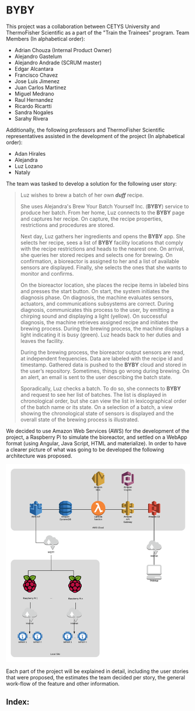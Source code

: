 # BYBY
This project was a collaboration between CETYS University and ThermoFisher Scientific as a part of the "Train the Trainees" program. 
Team Members (In alphabetical order):
* Adrian Chouza (Internal Product Owner)
* Alejandro Gastelum
* Alejandro Andrade (SCRUM master)
* Edgar Alcantara
* Francisco Chavez
* Jose Luis Jimenez
* Juan Carlos Martinez
* Miguel Medrano
* Raul Hernandez
* Ricardo Ricartti
* Sandra Nogales
* Sarahy Rivera
  
Additionally, the following professors and ThermoFisher Scientific representatives assisted in the development of the project (In alphabetical order):
* Adan Hirales
* Alejandra
* Luz Lozano
* Nataly 
  
The team was tasked to develop a solution for the following user story: 
> Luz wishes to brew a batch of her own ***duff*** recipe.
>
> She uses Alejandra's Brew Your Batch Yourself Inc. (**BYBY**) service to produce her batch. From her home, Luz connects to the **BYBY** page and captures her recipe. On capture, the recipe properties, restrictions and procedures are stored. 
>
> Next day, Luz gathers her ingredients and opens the **BYBY** app. She selects her recipe, sees a list of **BYBY** facility locations that comply with the recipe restrictions and heads to the nearest one. On arrival, she queries her stored recipes and selects one for brewing. On confirmation, a bioreactor is assigned to her and a list of available sensors are displayed. Finally, she selects the ones that she wants to monitor and confirms. 
>
> On the bioreactor location, she places the recipe items in labeled bins and presses the start button. On start, the system initiates the diagnosis phase. On diagnosis, the machine evaluates sensors, actuators, and communications subsystems are correct. During diagnosis, communicates this process to the user, by emitting a chirping sound and displaying a light (yellow). On successful diagnosis, the machine retrieves assigned recipe and initiates the brewing process. During the brewing process, the machine displays a light indicating it is busy (green). Luz heads back to her duties and leaves the facility.
> 
> During the brewing process, the bioreactor output sensors are read, at independent frequencies. Data are labeled with the recipe id and timestamp. Gathered data is pushed to the **BYBY** cloud and stored in the user’s repository. Sometimes, things go wrong during brewing. On an alert, an email is sent to the user describing the batch state.
> 
> Sporadically, Luz checks a batch. To do so, she connects to **BYBY** and request to see her list of batches. The list is displayed in chronological order, but she can view the list in lexicographical order of the batch name or its state. On a selection of a batch, a view showing the chronological state of sensors is displayed and the overall state of the brewing process is illustrated.

We decided to use Amazon Web Services (AWS) for the development of the project, a Raspberry Pi to simulate the bioreactor, and settled on a WebApp format (using Angular, Java Script, HTML and materialize). In order to have a clearer picture of what was going to be developed the following architecture was proposed. 

![Architecture](https://raw.githubusercontent.com/KillerFarmer/BYBY/documentation/documentation/img/arquitecture.png "Architecture")

Each part of the project will be explained in detail, including the user stories that were proposed, the estimates the team decided per story, the general work-flow of the feature and other information. 

## Index:
